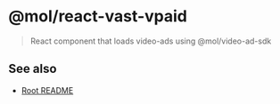 # @mol/react-vast-vpaid

> React component that loads video-ads using @mol/video-ad-sdk

## See also
* [Root README](../../README.md)